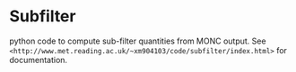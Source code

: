 # Subfilter
python code to compute sub-filter quantities from MONC output.
See `<http://www.met.reading.ac.uk/~xm904103/code/subfilter/index.html>` for documentation.
